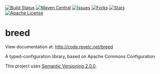 <!--
  Licensed under the Apache License, Version 2.0 (the "License");
  you may not use this file except in compliance with the License.
  You may obtain a copy of the License at

      http://www.apache.org/licenses/LICENSE-2.0

  Unless required by applicable law or agreed to in writing, software
  distributed under the License is distributed on an "AS IS" BASIS,
  WITHOUT WARRANTIES OR CONDITIONS OF ANY KIND, either express or implied.
  See the License for the specific language governing permissions and
  limitations under the License.
-->

[![Build Status][ti]][tl] [![Maven Central][mi]][ml] [![Issues][ii]][il]
[![Forks][fi]][fl] [![Stars][si]][sl] [![Apache License][li]][ll]

breed
=====

View documentation at:
http://code.revelc.net/breed

A typed-configuration library, based on Apache Commons Configuration

This project uses [Semantic Versioning 2.0.0][semver].

[semver]: http://semver.org/spec/v2.0.0.html
[ti]: https://travis-ci.org/revelc/breed.svg?branch=master
[tl]: https://travis-ci.org/revelc/breed
[mi]: https://maven-badges.herokuapp.com/maven-central/net.revelc.code/breed/badge.svg
[ml]: https://maven-badges.herokuapp.com/maven-central/net.revelc.code/breed
[ii]: https://img.shields.io/github/issues/revelc/breed.svg
[il]: https://github.com/revelc/breed/issues
[fi]: https://img.shields.io/github/forks/revelc/breed.svg
[fl]: https://github.com/revelc/breed/network
[si]: https://img.shields.io/github/stars/revelc/breed.svg
[sl]: https://github.com/revelc/breed/stargazers
[li]: http://img.shields.io/badge/license-ASL-blue.svg
[ll]: https://github.com/revelc/breed/blob/master/LICENSE
